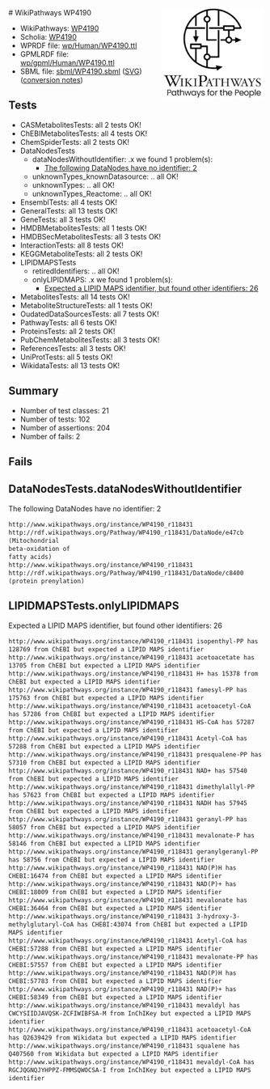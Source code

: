 <img style="float: right; width: 200px" src="../logo.png" />
# WikiPathways WP4190

* WikiPathways: [WP4190](https://identifiers.org/wikipathways:WP4190)
* Scholia: [WP4190](https://scholia.toolforge.org/wikipathways/WP4190)
* WPRDF file: [wp/Human/WP4190.ttl](../wp/Human/WP4190.ttl)
* GPMLRDF file: [wp/gpml/Human/WP4190.ttl](../wp/gpml/Human/WP4190.ttl)
* SBML file: [sbml/WP4190.sbml](../sbml/WP4190.sbml) ([SVG](../sbml/WP4190.svg)) ([conversion notes](../sbml/WP4190.txt))

## Tests
* CASMetabolitesTests: all 2 tests OK!
* ChEBIMetabolitesTests: all 4 tests OK!
* ChemSpiderTests: all 2 tests OK!
* DataNodesTests
    * dataNodesWithoutIdentifier: .x we found 1 problem(s):
        * [The following DataNodes have no identifier: 2](#d2d32fa1)
    * unknownTypes_knownDatasource: .. all OK!
    * unknownTypes: .. all OK!
    * unknownTypes_Reactome: .. all OK!
* EnsemblTests: all 4 tests OK!
* GeneralTests: all 13 tests OK!
* GeneTests: all 3 tests OK!
* HMDBMetabolitesTests: all 1 tests OK!
* HMDBSecMetabolitesTests: all 3 tests OK!
* InteractionTests: all 8 tests OK!
* KEGGMetaboliteTests: all 2 tests OK!
* LIPIDMAPSTests
    * retiredIdentifiers: .. all OK!
    * onlyLIPIDMAPS: .x we found 1 problem(s):
        * [Expected a LIPID MAPS identifier, but found other identifiers: 26](#d0bfb69d)
* MetabolitesTests: all 14 tests OK!
* MetaboliteStructureTests: all 1 tests OK!
* OudatedDataSourcesTests: all 7 tests OK!
* PathwayTests: all 6 tests OK!
* ProteinsTests: all 2 tests OK!
* PubChemMetabolitesTests: all 3 tests OK!
* ReferencesTests: all 3 tests OK!
* UniProtTests: all 5 tests OK!
* WikidataTests: all 13 tests OK!


## Summary

* Number of test classes: 21
* Number of tests: 102
* Number of assertions: 204
* Number of fails: 2

## Fails

<a name="d2d32fa1" />

## DataNodesTests.dataNodesWithoutIdentifier

The following DataNodes have no identifier: 2
```
http://www.wikipathways.org/instance/WP4190_r118431 http://rdf.wikipathways.org/Pathway/WP4190_r118431/DataNode/e47cb (Mitochondrial 
beta-oxidation of 
fatty acids)
http://www.wikipathways.org/instance/WP4190_r118431 http://rdf.wikipathways.org/Pathway/WP4190_r118431/DataNode/c8400 (protein prenylation)
```

<a name="d0bfb69d" />

## LIPIDMAPSTests.onlyLIPIDMAPS

Expected a LIPID MAPS identifier, but found other identifiers: 26
```
http://www.wikipathways.org/instance/WP4190_r118431 isopenthyl-PP has 128769 from ChEBI but expected a LIPID MAPS identifier
http://www.wikipathways.org/instance/WP4190_r118431 acetoacetate has 13705 from ChEBI but expected a LIPID MAPS identifier
http://www.wikipathways.org/instance/WP4190_r118431 H+ has 15378 from ChEBI but expected a LIPID MAPS identifier
http://www.wikipathways.org/instance/WP4190_r118431 famesyl-PP has 175763 from ChEBI but expected a LIPID MAPS identifier
http://www.wikipathways.org/instance/WP4190_r118431 acetoacetyl-CoA has 57286 from ChEBI but expected a LIPID MAPS identifier
http://www.wikipathways.org/instance/WP4190_r118431 HS-CoA has 57287 from ChEBI but expected a LIPID MAPS identifier
http://www.wikipathways.org/instance/WP4190_r118431 Acetyl-CoA has 57288 from ChEBI but expected a LIPID MAPS identifier
http://www.wikipathways.org/instance/WP4190_r118431 presqualene-PP has 57310 from ChEBI but expected a LIPID MAPS identifier
http://www.wikipathways.org/instance/WP4190_r118431 NAD+ has 57540 from ChEBI but expected a LIPID MAPS identifier
http://www.wikipathways.org/instance/WP4190_r118431 dimethylallyl-PP has 57623 from ChEBI but expected a LIPID MAPS identifier
http://www.wikipathways.org/instance/WP4190_r118431 NADH has 57945 from ChEBI but expected a LIPID MAPS identifier
http://www.wikipathways.org/instance/WP4190_r118431 geranyl-PP has 58057 from ChEBI but expected a LIPID MAPS identifier
http://www.wikipathways.org/instance/WP4190_r118431 mevalonate-P has 58146 from ChEBI but expected a LIPID MAPS identifier
http://www.wikipathways.org/instance/WP4190_r118431 geranylgeranyl-PP has 58756 from ChEBI but expected a LIPID MAPS identifier
http://www.wikipathways.org/instance/WP4190_r118431 NAD(P)H has CHEBI:16474 from ChEBI but expected a LIPID MAPS identifier
http://www.wikipathways.org/instance/WP4190_r118431 NAD(P)+ has CHEBI:18009 from ChEBI but expected a LIPID MAPS identifier
http://www.wikipathways.org/instance/WP4190_r118431 mevalonate has CHEBI:36464 from ChEBI but expected a LIPID MAPS identifier
http://www.wikipathways.org/instance/WP4190_r118431 3-hydroxy-3-methylglutaryl-CoA has CHEBI:43074 from ChEBI but expected a LIPID MAPS identifier
http://www.wikipathways.org/instance/WP4190_r118431 Acetyl-CoA has CHEBI:57288 from ChEBI but expected a LIPID MAPS identifier
http://www.wikipathways.org/instance/WP4190_r118431 mevalonate-PP has CHEBI:57557 from ChEBI but expected a LIPID MAPS identifier
http://www.wikipathways.org/instance/WP4190_r118431 NAD(P)H has CHEBI:57783 from ChEBI but expected a LIPID MAPS identifier
http://www.wikipathways.org/instance/WP4190_r118431 NAD(P)+ has CHEBI:58349 from ChEBI but expected a LIPID MAPS identifier
http://www.wikipathways.org/instance/WP4190_r118431 mevaldyl has CWCYSIIDJAVQSK-ZCFIWIBFSA-M from InChIKey but expected a LIPID MAPS identifier
http://www.wikipathways.org/instance/WP4190_r118431 acetoacetyl-CoA has Q2639429 from Wikidata but expected a LIPID MAPS identifier
http://www.wikipathways.org/instance/WP4190_r118431 squalene has Q407560 from Wikidata but expected a LIPID MAPS identifier
http://www.wikipathways.org/instance/WP4190_r118431 mevaldyl-CoA has RGCJQGNQJYHPPZ-FMMSQWOCSA-I from InChIKey but expected a LIPID MAPS identifier
```


